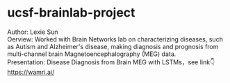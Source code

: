 # ucsf-brainlab-project
Author: Lexie Sun  
Oerview: Worked with Brain Networks lab on characterizing diseases, such as Autism and Alzheimer's disease, making diagnosis and prognosis from multi-channel brain Magnetoencephalography (MEG) data.  
Presentation: Disease Diagnosis from Brain MEG with LSTMs，see link👇  
https://wamri.ai/
